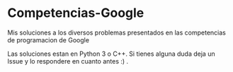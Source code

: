# Competencias-Google
Mis soluciones a los diversos problemas presentados en las competencias de programacion de Google

Las soluciones estan en Python 3 o C++.
Si tienes alguna duda deja un Issue y lo respondere en cuanto antes :) .
